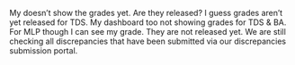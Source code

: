 My doesn’t show  the grades yet. Are they released?
I guess grades aren’t yet released for TDS. My dashboard too not showing grades for TDS & BA. For MLP though I can see my grade.
They are not released yet. We are still checking all discrepancies that have been submitted via our discrepancies submission portal.
